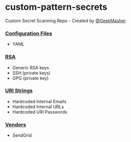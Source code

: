 # custom-pattern-secrets

Custom Secret Scanning Repo - Created by [@GeekMasher](https://github.com/geekmasher)

### [Configuration Files](./configs)

- YAML

### [RSA](./rsa)

- Generic RSA keys
- SSH (private keys)
- GPG (private key)

### [URI Strings](./uri)

- Hardcoded Internal Emails
- Hardcoded Internal URLs
- Hardcoded URI Passwords

### [Vendors](./vendors)

- SendGrid
